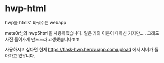 # hwp-html
hwp를 html로 바꿔주는 webapp

mete0r님의 hwp5html을 사용하였습니다. 일은 거의 이분이 다하신 거지만..... 그래도 사진 들어가게 만드느라 고생했습니다ㅎㅎ

사용하시고 싶다면 현제 https://flask-hwp.herokuapp.com/upload 에서 서버가 돌아가고 있답니다.
